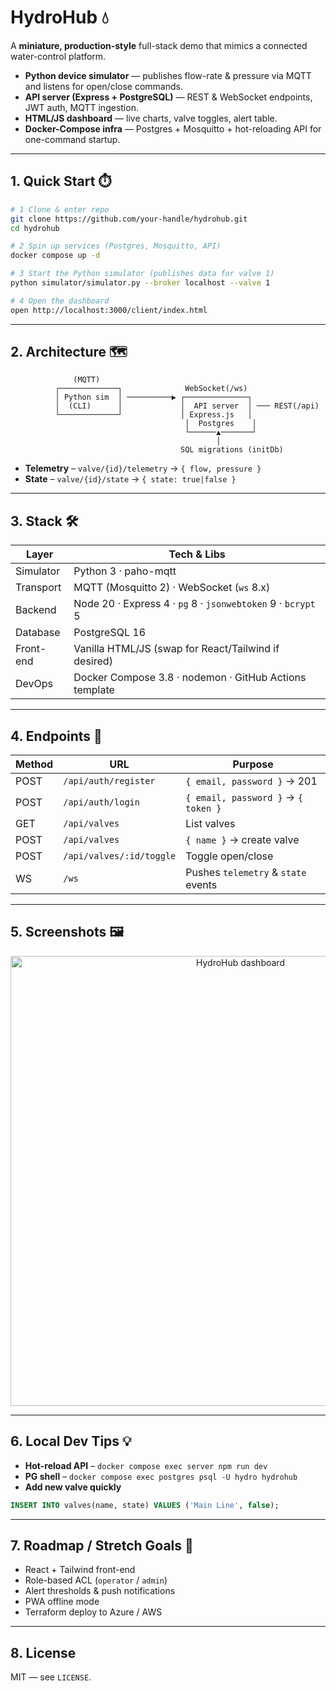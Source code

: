 # HydroHub 💧  
A **miniature, production-style** full-stack demo that mimics a connected water-control platform.

* **Python device simulator** — publishes flow-rate & pressure via MQTT and listens for open/close commands.  
* **API server (Express + PostgreSQL)** — REST & WebSocket endpoints, JWT auth, MQTT ingestion.  
* **HTML/JS dashboard** — live charts, valve toggles, alert table.  
* **Docker-Compose infra** — Postgres + Mosquitto + hot-reloading API for one-command startup.

---

## 1. Quick Start ⏱️

```bash
# 1 Clone & enter repo
git clone https://github.com/your-handle/hydrohub.git
cd hydrohub

# 2 Spin up services (Postgres, Mosquitto, API)
docker compose up -d

# 3 Start the Python simulator (publishes data for valve 1)
python simulator/simulator.py --broker localhost --valve 1

# 4 Open the dashboard
open http://localhost:3000/client/index.html
```

---

## 2. Architecture 🗺️

```text
              (MQTT)
          ┌─────────────┐              WebSocket(/ws)
          │ Python sim  │ ──────────▶ ┌──────────────┐
          │  (CLI)      │             │  API server  │ ─── REST(/api)
          └─────────────┘             │ Express.js   │
                                       │  Postgres    │
                                       └──────▲───────┘
                                              │
                                      SQL migrations (initDb)
```

* **Telemetry** – `valve/{id}/telemetry` → `{ flow, pressure }`  
* **State** – `valve/{id}/state` → `{ state: true|false }`  

---

## 3. Stack 🛠️

| Layer        | Tech & Libs                                                                               |
|--------------|-------------------------------------------------------------------------------------------|
| Simulator    | Python 3 · paho-mqtt                                                                      |
| Transport    | MQTT (Mosquitto 2) · WebSocket (`ws` 8.x)                                                 |
| Backend      | Node 20 · Express 4 · `pg` 8 · `jsonwebtoken` 9 · `bcrypt` 5                              |
| Database     | PostgreSQL 16                                                                             |
| Front-end    | Vanilla HTML/JS (swap for React/Tailwind if desired)                                      |
| DevOps       | Docker Compose 3.8 · nodemon · GitHub Actions template                                    |

---

## 4. Endpoints 🔌

| Method | URL                       | Purpose                              |
|--------|---------------------------|--------------------------------------|
| POST   | `/api/auth/register`      | `{ email, password }` → 201          |
| POST   | `/api/auth/login`         | `{ email, password }` → `{ token }`  |
| GET    | `/api/valves`             | List valves                          |
| POST   | `/api/valves`             | `{ name }` → create valve            |
| POST   | `/api/valves/:id/toggle`  | Toggle open/close                    |
| WS     | `/ws`                     | Pushes `telemetry` & `state` events  |

---

## 5. Screenshots 🖼️

<p align="center">
  <img src="docs/demo-dashboard.png" width="720" alt="HydroHub dashboard" />
</p>

---

## 6. Local Dev Tips 💡

* **Hot-reload API** – `docker compose exec server npm run dev`  
* **PG shell** – `docker compose exec postgres psql -U hydro hydrohub`  
* **Add new valve quickly**

```sql
INSERT INTO valves(name, state) VALUES ('Main Line', false);
```

---

## 7. Roadmap / Stretch Goals 🚀

* React + Tailwind front-end  
* Role-based ACL (`operator` / `admin`)  
* Alert thresholds & push notifications  
* PWA offline mode  
* Terraform deploy to Azure / AWS  

---

## 8. License

MIT — see `LICENSE`.
